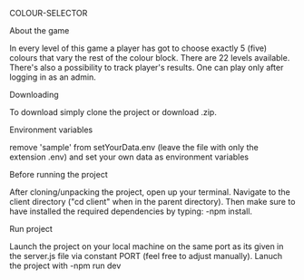 COLOUR-SELECTOR

About the game

   In every level of this game a player has got to choose exactly 5 (five) colours that vary the rest of the colour block. There are 22 levels available. There's also a possibility to track player's results. One can play only after logging in as an admin.

Downloading

   To download simply clone the project or download .zip.

Environment variables

   remove 'sample' from setYourData.env (leave the file with only the extension .env) and set your own data as environment variables

Before running the project

   After cloning/unpacking the project, open up your terminal. Navigate to the client directory ("cd client" when in the parent directory). Then make sure to have installed the required dependencies by typing: -npm install.
   
   Run project
   
   Launch the project on your local machine on the same port as its given in the server.js file via constant PORT (feel free to adjust manually). Lanuch the project with -npm run dev


